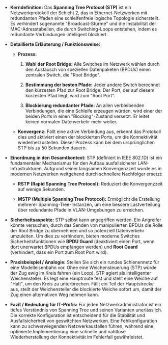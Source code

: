 - **Kerndefinition:** Das **Spanning Tree Protocol (STP)** ist ein Netzwerkprotokoll der Schicht 2, das in Ethernet-Netzwerken mit redundanten Pfaden eine schleifenfreie logische Topologie sicherstellt. Es verhindert sogenannte "Broadcast-Stürme" und die Instabilität der MAC-Adresstabellen, die durch Switching-Loops entstehen, indem es redundante Verbindungen intelligent blockiert.
    
- **Detaillierte Erläuterung / Funktionsweise:**
    
    - **Prozess:**
        
        1. **Wahl der Root Bridge:** Alle Switches im Netzwerk wählen durch den Austausch von speziellen Datenpaketen (BPDUs) einen zentralen Switch, die "Root Bridge".
            
        2. **Bestimmung der besten Pfade:** Jeder andere Switch berechnet den kürzesten Pfad zur Root Bridge. Der Port, der auf diesem kürzesten Pfad liegt, wird zum "Root Port".
            
        3. **Blockierung redundanter Pfade:** An allen verbleibenden Verbindungen, die eine Schleife erzeugen würden, wird einer der beiden Ports in einen "Blocking"-Zustand versetzt. Er leitet keinen normalen Datenverkehr mehr weiter.
            
    - **Konvergenz:** Fällt eine aktive Verbindung aus, erkennt das Protokoll dies und aktiviert einen der blockierten Ports, um die Konnektivität wiederherzustellen. Dieser Prozess kann bei dem ursprünglichen STP bis zu 50 Sekunden dauern.
        
- **Einordnung in den Gesamtkontext:** STP (definiert in IEEE 802.1D) ist ein fundamentaler Mechanismus für den Aufbau ausfallsicherer LAN-Infrastrukturen. Aufgrund seiner langsamen Konvergenzzeit wurde es in modernen Netzwerken weitgehend durch schnellere Nachfolger ersetzt:
    
    - **RSTP (Rapid Spanning Tree Protocol):** Reduziert die Konvergenzzeit auf wenige Sekunden.
        
    - **MSTP (Multiple Spanning Tree Protocol):** Ermöglicht die Erstellung mehrerer Spanning-Tree-Instanzen, um eine bessere Lastverteilung über redundante Pfade in VLAN-Umgebungen zu erreichen.
        
- **Sicherheitsaspekte:** STP selbst kann angegriffen werden. Ein Angreifer könnte versuchen, durch das Senden von manipulierten BPDUs die Rolle der Root Bridge zu übernehmen und so potenziell Datenverkehr umzuleiten. Um dies zu verhindern, bieten moderne Switches Sicherheitsfunktionen wie **BPDU Guard** (deaktiviert einen Port, wenn dort unerwartet BPDUs empfangen werden) und **Root Guard** (verhindert, dass ein Port zum Root Port wird).
    
- **Praxisbeispiel / Analogie:** Stellen Sie sich ein rundes Schienennetz für eine Modelleisenbahn vor. Ohne eine Weichensteuerung (STP) würde der Zug ewig im Kreis fahren (ein Loop). STP agiert als intelligenter Weichensteller: Es legt eine Hauptroute fest und stellt eine Weiche auf "Halt", um den Kreis zu unterbrechen. Fällt ein Teil der Hauptstrecke aus, stellt der Weichensteller die blockierte Weiche sofort um, damit der Zug einen alternativen Weg nehmen kann.
    
- **Fazit / Bedeutung für IT-Profis:** Für jeden Netzwerkadministrator ist ein tiefes Verständnis von Spanning Tree und seinen Varianten unerlässlich. Die korrekte Konfiguration ist entscheidend für die Stabilität und Ausfallsicherheit von geswitchten Netzwerken. Eine Fehlkonfiguration kann zu schwerwiegenden Netzwerkausfällen führen, während eine optimierte Implementierung eine schnelle und nahtlose Wiederherstellung der Konnektivität im Fehlerfall gewährleistet.